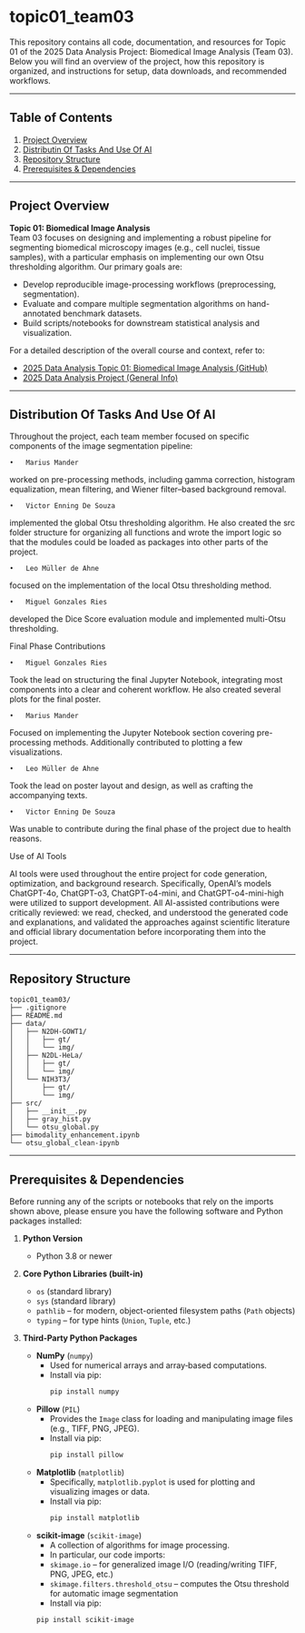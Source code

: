 # topic01_team03

This repository contains all code, documentation, and resources for Topic 01 of the 2025 Data Analysis Project: Biomedical Image Analysis (Team 03). Below you will find an overview of the project, how this repository is organized, and instructions for setup, data downloads, and recommended workflows.

---

## Table of Contents

1. [Project Overview](#project-overview)  
2. [Distributin Of Tasks And Use Of AI](#distribution-of-tasks-and-use-of-ai)
3. [Repository Structure](#repository-structure)  
4. [Prerequisites & Dependencies](#prerequisites--dependencies)  


---

## Project Overview

**Topic 01: Biomedical Image Analysis**  
Team 03 focuses on designing and implementing a robust pipeline for segmenting biomedical microscopy images (e.g., cell nuclei, tissue samples), with a particular emphasis on implementing our own Otsu thresholding algorithm. Our primary goals are:

- Develop reproducible image-processing workflows (preprocessing, segmentation).  
- Evaluate and compare multiple segmentation algorithms on hand-annotated benchmark datasets.  
- Build scripts/notebooks for downstream statistical analysis and visualization.  

For a detailed description of the overall course and context, refer to:
- [2025 Data Analysis Topic 01: Biomedical Image Analysis (GitHub)](https://github.com/maiwen-ch/2025_Data_Analysis_Topic_01_Biomedical_Image_Analysis)  
- [2025 Data Analysis Project (General Info)](https://github.com/maiwen-ch/2025_Data_Analysis_Project)  

---

## Distribution Of Tasks And Use Of AI

Throughout the project, each team member focused on specific components of the image segmentation pipeline:

	•	Marius Mander 
  worked on pre-processing methods, including gamma correction, histogram equalization, mean filtering, and Wiener filter–based background removal.

	•	Victor Enning De Souza 
  implemented the global Otsu thresholding algorithm. He also created the src folder structure for organizing all functions and wrote the import logic so that the modules could be loaded as packages into other parts of the project.

	•	Leo Müller de Ahne 
  focused on the implementation of the local Otsu thresholding method.

	•	Miguel Gonzales Ries 
  developed the Dice Score evaluation module and implemented multi-Otsu thresholding.

Final Phase Contributions

	•	Miguel Gonzales Ries
Took the lead on structuring the final Jupyter Notebook, integrating most components into a clear and coherent workflow.
He also created several plots for the final poster.

	•	Marius Mander
Focused on implementing the Jupyter Notebook section covering pre-processing methods.
Additionally contributed to plotting a few visualizations.

	•	Leo Müller de Ahne
Took the lead on poster layout and design, as well as crafting the accompanying texts.

	•	Victor Enning De Souza
Was unable to contribute during the final phase of the project due to health reasons.

Use of AI Tools

AI tools were used throughout the entire project for code generation, optimization, and background research.  Specifically, OpenAI’s models ChatGPT-4o, ChatGPT-o3, ChatGPT-o4-mini, and ChatGPT-o4-mini-high were utilized to support development. All AI-assisted contributions were critically reviewed: we read, checked, and understood the generated code and explanations, and validated the approaches against scientific literature and official library documentation before incorporating them into the project.


---

## Repository Structure

```text
topic01_team03/
├── .gitignore
├── README.md
├── data/
│   ├── N2DH-GOWT1/
│   │   ├── gt/
│   │   └── img/
│   ├── N2DL-HeLa/
│   │   ├── gt/
│   │   └── img/
│   └── NIH3T3/
│       ├── gt/
│       └── img/              
├── src/
│   ├── __init__.py
│   ├── gray_hist.py
│   └── otsu_global.py
├── bimodality_enhancement.ipynb
└── otsu_global_clean-ipynb
```

---

## Prerequisites & Dependencies

Before running any of the scripts or notebooks that rely on the imports shown above, please ensure you have the following software and Python packages installed:

1. **Python Version**  
   - Python 3.8 or newer  

2. **Core Python Libraries (built-in)**  
   - `os` (standard library)  
   - `sys` (standard library)
   - `pathlib` – for modern, object-oriented filesystem paths (`Path` objects)  
   - `typing` – for type hints (`Union`, `Tuple`, etc.)  

3. **Third‐Party Python Packages**  
   - **NumPy** (`numpy`)  
     - Used for numerical arrays and array‐based computations.  
     - Install via pip:  
       ```bash
       pip install numpy
       ```  
   - **Pillow** (`PIL`)  
     - Provides the `Image` class for loading and manipulating image files (e.g., TIFF, PNG, JPEG).  
     - Install via pip:  
       ```bash
       pip install pillow
       ```  
   - **Matplotlib** (`matplotlib`)  
     - Specifically, `matplotlib.pyplot` is used for plotting and visualizing images or data.  
     - Install via pip:  
       ```bash
       pip install matplotlib
       ```  
    - **scikit-image** (`scikit-image`)  
        - A collection of algorithms for image processing.  
        - In particular, our code imports:  
        - `skimage.io` – for generalized image I/O (reading/writing TIFF, PNG, JPEG, etc.)  
        - `skimage.filters.threshold_otsu` – computes the Otsu threshold for automatic image segmentation  
        - Install via pip:  
        ```bash
        pip install scikit-image
        ```
